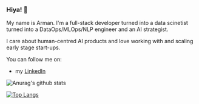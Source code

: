 ### Hiya! 👋

My name is Arman.
I'm a full-stack developer turned into a data scinetist turned into a DataOps/MLOps/NLP engineer and an AI strategist. 

I care about human-centred AI products and love working with and scaling early stage start-ups.

You can follow me on:

- my [LinkedIn](https://www.linkedin.com/in/armandidandeh/)

![Anurag's github stats](https://github-readme-stats.vercel.app/api?username=armandidandeh&show_icons=true&theme=dracula)

[![Top Langs](https://github-readme-stats.vercel.app/api/top-langs/?username=armandidandeh&hide=html&layout=compact&theme=dracula)](https://github.com/armandidandeh/github-readme-stats)


